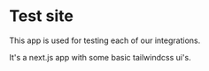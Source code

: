 # Test site

This app is used for testing each of our integrations.

It's a next.js app with some basic tailwindcss ui's.